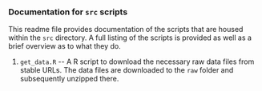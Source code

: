 ### Documentation for `src` scripts

This readme file provides documentation of the scripts that are housed within the `src` directory. A full listing of the scripts is provided as well as a  brief overview as to what they do.

1. `get_data.R` -- A R script to download the necessary raw data files from stable URLs. The data files are downloaded to the `raw` folder and subsequently unzipped there.
